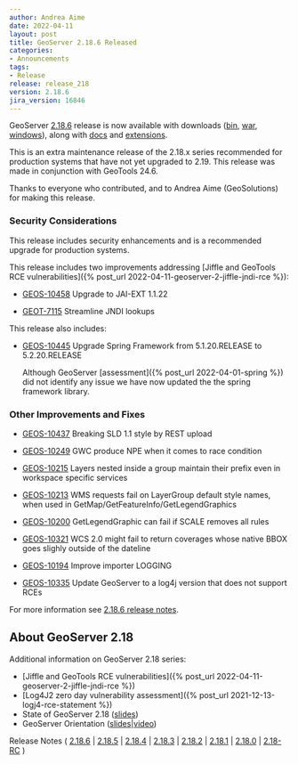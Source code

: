 ```yaml
---
author: Andrea Aime
date: 2022-04-11
layout: post
title: GeoServer 2.18.6 Released
categories:
- Announcements
tags:
- Release
release: release_218
version: 2.18.6
jira_version: 16846
---
```


GeoServer [2.18.6](/release/2.18.6/) release is now available with downloads ([bin](https://sourceforge.net/projects/geoserver/files/GeoServer/2.18.6/geoserver-2.18.6-bin.zip/download), [war](https://sourceforge.net/projects/geoserver/files/GeoServer/2.18.6/geoserver-2.18.6-war.zip/download), [windows](https://sourceforge.net/projects/geoserver/files/GeoServer/2.18.6/GeoServer-2.18.6-winsetup.exe/download)), along with [docs](https://sourceforge.net/projects/geoserver/files/GeoServer/2.18.6/geoserver-2.18.6-htmldoc.zip/download) and [extensions](https://sourceforge.net/projects/geoserver/files/GeoServer/2.18.6/extensions/).

This is an extra maintenance release of the 2.18.x series recommended for production systems that have not yet upgraded to 2.19. This release was made in conjunction with GeoTools 24.6.

Thanks to everyone who contributed, and to Andrea Aime (GeoSolutions) for making this release.

### Security Considerations

This release includes security enhancements and is a recommended upgrade for production systems.

This release includes two improvements addressing [Jiffle and GeoTools RCE vulnerabilities]({% post_url 2022-04-11-geoserver-2-jiffle-jndi-rce %}):

* [GEOS-10458](https://osgeo-org.atlassian.net/browse/GEOS-10458) Upgrade to JAI-EXT 1.1.22

* [GEOT-7115](https://osgeo-org.atlassian.net/browse/GEOT-7115) Streamline JNDI lookups
  
This release also includes:

* [GEOS-10445](https://osgeo-org.atlassian.net/browse/GEOS-10445) Upgrade Spring Framework from 5.1.20.RELEASE to 5.2.20.RELEASE
  
  Although GeoServer [assessment]({% post_url 2022-04-01-spring %}) did not identify any issue we have now updated the the spring framework library.

### Other Improvements and Fixes

* [GEOS-10437](https://osgeo-org.atlassian.net/browse/GEOS-10437) Breaking SLD 1.1 style by REST upload

* [GEOS-10249](https://osgeo-org.atlassian.net/browse/GEOS-10249) GWC produce NPE when it comes to race condition

* [GEOS-10215](https://osgeo-org.atlassian.net/browse/GEOS-10215) Layers nested inside a group maintain their prefix even in workspace specific services

* [GEOS-10213](https://osgeo-org.atlassian.net/browse/GEOS-10213) WMS requests fail on LayerGroup default style names, when used in GetMap/GetFeatureInfo/GetLegendGraphics

* [GEOS-10200](https://osgeo-org.atlassian.net/browse/GEOS-10200) GetLegendGraphic can fail if SCALE removes all rules

* [GEOS-10321](https://osgeo-org.atlassian.net/browse/GEOS-10321) WCS 2.0 might fail to return coverages whose native BBOX goes slighly outside of the dateline

* [GEOS-10194](https://osgeo-org.atlassian.net/browse/GEOS-10194) Improve importer LOGGING

* [GEOS-10335](https://osgeo-org.atlassian.net/browse/GEOS-10335) Update GeoServer to a log4j version that does not support RCEs

For more information see [2.18.6 release notes](https://github.com/geoserver/geoserver/releases/tag/2.18.6).

## About GeoServer 2.18

Additional information on GeoServer 2.18 series:

* [Jiffle and GeoTools RCE vulnerabilities]({% post_url 2022-04-11-geoserver-2-jiffle-jndi-rce %})
* [Log4J2 zero day vulnerability assessment]({% post_url 2021-12-13-logj4-rce-statement %})  
* State of GeoServer 2.18 ([slides](https://docs.google.com/presentation/d/1Q0pHRUcvucAuHDeZPoeDJG4UY5izwbqo8ZawUdk9xYM/edit?usp=sharing))
* GeoServer Orientation ([slides](https://t.co/fvBTLMia6f?amp=1)|[video](https://youtu.be/bdkk5eVR674))

Release Notes ( [2.18.6](https://github.com/geoserver/geoserver/releases/tag/2.18.6)
\| [2.18.5](https://osgeo-org.atlassian.net/secure/ReleaseNote.jspa?projectId=10000&version=16822)
\| [2.18.4](https://osgeo-org.atlassian.net/secure/ReleaseNote.jspa?projectId=10000&version=16819)
\| [2.18.3](https://osgeo-org.atlassian.net/secure/ReleaseNote.jspa?projectId=10000&version=16808)
\| [2.18.2](https://osgeo-org.atlassian.net/secure/ReleaseNote.jspa?projectId=10000&version=16803)
\| [2.18.1](https://osgeo-org.atlassian.net/secure/ReleaseNote.jspa?projectId=10000&version=16800)
\| [2.18.0](https://osgeo-org.atlassian.net/secure/ReleaseNote.jspa?projectId=10000&version=16796)
\| [2.18-RC](https://osgeo-org.atlassian.net/secure/ReleaseNote.jspa?projectId=10000&version=16783) )
